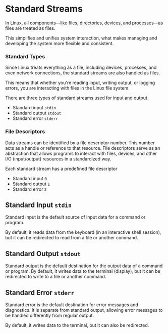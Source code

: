 # Standard Streams

In Linux, all components—like files, directories, devices, and processes—as files are treated as files.

This simplifies and unifies system interaction, what makes managing and developing the system more flexible and consistent.

### Standard Types

Since Linux treats everything as a file, including devices, processes, and even network connections, the standard streams are also handled as files.

This means that whether you're reading input, writing output, or logging errors, you are interacting with files in the Linux file system.

There are three types of standard streams used for input and output

- Standard input `stdin`
- Standard output `stdout`
- Standard error `stderr`

### File Descriptors

Data streams can be identified by a file descriptor number. This number acts as a handle or reference to that resource. File descriptors serve as an abstraction that allows programs to interact with files, devices, and other I/O (input/output) resources in a standardized way.

Each standard stream has a predefined file descriptor

- Standard input `0`
- Standard output `1`
- Standard error `2`

## Standard Input `stdin`

Standard input is the default source of input data for a command or program.

By default, it reads data from the keyboard (in an interactive shell session), but it can be redirected to read from a file or another command.

## Standard Output `stdout`

Standard output is the default destination for the output data of a command or program. By default, it writes data to the terminal (display), but it can be redirected to write to a file or another command.

## Standard Error `stderr`

Standard error is the default destination for error messages and diagnostics. It is separate from standard output, allowing error messages to be handled differently from regular output.

By default, it writes data to the terminal, but it can also be redirected.
